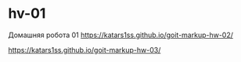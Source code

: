 # hv-01
Домашняя робота 01
https://katars1ss.github.io/goit-markup-hw-02/

https://katars1ss.github.io/goit-markup-hw-03/
